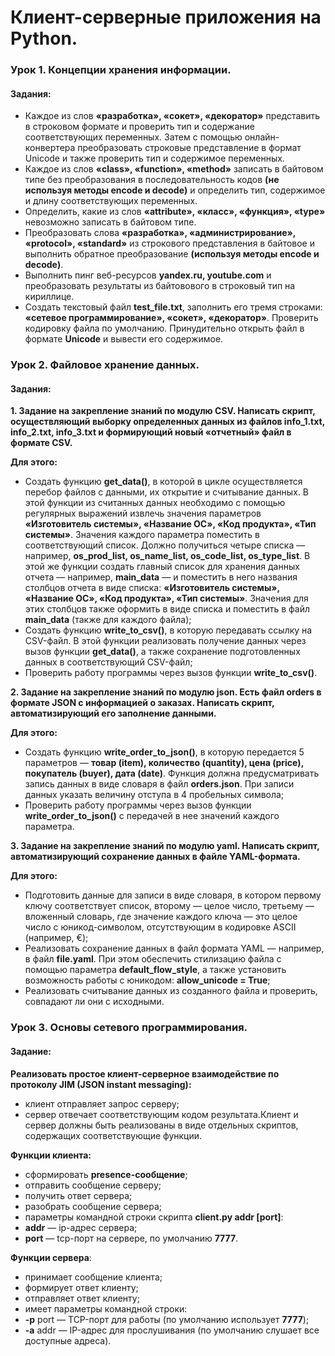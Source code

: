 # Клиент-серверные приложения на Python.
### Урок 1. Концепции хранения информации.
#### Задания:
 - Каждое из слов **«разработка», «сокет», «декоратор»** представить в строковом формате и проверить тип и содержание соответствующих переменных. Затем с помощью онлайн-конвертера преобразовать строковые представление в формат Unicode и также проверить тип и содержимое переменных.
 - Каждое из слов **«class», «function», «method»** записать в байтовом типе без преобразования в последовательность кодов **(не используя методы encode и decode)** и определить тип, содержимое и длину соответствующих переменных.
 - Определить, какие из слов **«attribute», «класс», «функция», «type»** невозможно записать в байтовом типе.
 - Преобразовать слова **«разработка», «администрирование», «protocol», «standard»** из строкового представления в байтовое и выполнить обратное преобразование **(используя методы encode и decode)**.
 - Выполнить пинг веб-ресурсов **yandex.ru, youtube.com** и преобразовать результаты из байтовового в строковый тип на кириллице.
 - Создать текстовый файл **test_file.txt**, заполнить его тремя строками: **«сетевое программирование», «сокет», «декоратор»**. Проверить кодировку файла по умолчанию. Принудительно открыть файл в формате **Unicode** и вывести его содержимое.

### Урок 2. Файловое хранение данных.
#### Задания:
**1. Задание на закрепление знаний по модулю CSV. 
   Написать скрипт, осуществляющий выборку определенных данных из файлов info_1.txt, info_2.txt, info_3.txt и формирующий новый «отчетный» файл в формате CSV.**
   
   **Для этого:**
   - Создать функцию **get_data()**, в которой в цикле осуществляется перебор файлов с данными, их открытие и считывание данных. В этой функции из считанных данных  необходимо с помощью регулярных выражений извлечь значения параметров **«Изготовитель системы», «Название ОС», «Код продукта», «Тип системы»**. Значения  каждого параметра поместить в соответствующий список. Должно получиться четыре списка — например, **os_prod_list, os_name_list, os_code_list, os_type_list**. В этой же функции создать главный список для хранения данных отчета — например, **main_data** — и поместить в него названия столбцов отчета в виде списка: **«Изготовитель системы», «Название ОС», «Код продукта», «Тип системы»**. Значения для этих столбцов также оформить в виде списка и поместить в файл **main_data** (также для каждого файла);
   - Создать функцию **write_to_csv()**, в которую передавать ссылку на CSV-файл. В этой функции реализовать получение данных через вызов функции **get_data()**, а также сохранение подготовленных данных в соответствующий CSV-файл;
   - Проверить работу программы через вызов функции **write_to_csv()**.

**2. Задание на закрепление знаний по модулю json. Есть файл orders в формате JSON с информацией о заказах. 
   Написать скрипт, автоматизирующий его заполнение данными.** 
   
   **Для этого:**
   - Создать функцию **write_order_to_json()**, в которую передается 5 параметров — **товар (item), количество (quantity), цена (price), покупатель (buyer), дата (date)**. Функция должна предусматривать запись данных в виде словаря в файл **orders.json**. При записи данных указать величину отступа в 4 пробельных символа;
   - Проверить работу программы через вызов функции **write_order_to_json()** с передачей в нее значений каждого параметра.

**3. Задание на закрепление знаний по модулю yaml. 
   Написать скрипт, автоматизирующий сохранение данных в файле YAML-формата.** 
   
   **Для этого:**
   - Подготовить данные для записи в виде словаря, в котором первому ключу соответствует список, второму — целое число, третьему — вложенный словарь, где значение каждого ключа — это целое число с юникод-символом, отсутствующим в кодировке ASCII (например, €);
   - Реализовать сохранение данных в файл формата YAML — например, в файл **file.yaml**. При этом обеспечить стилизацию файла с помощью параметра **default_flow_style**, а также установить возможность работы с юникодом: **allow_unicode = True**;
   - Реализовать считывание данных из созданного файла и проверить, совпадают ли они с исходными.

### Урок 3. Основы сетевого программирования.
#### Задание:
**Реализовать простое клиент-серверное взаимодействие по протоколу JIM (JSON instant messaging):**
- клиент отправляет запрос серверу;
- сервер отвечает соответствующим кодом результата.Клиент и сервер должны быть реализованы в виде отдельных скриптов, содержащих соответствующие функции.

**Функции клиента:**
- сформировать **presence-сообщение**;
- отправить сообщение серверу;
- получить ответ сервера;
- разобрать сообщение сервера;
- параметры командной строки скрипта **client.py addr [port]**:
 - **addr** — ip-адрес сервера;
 - **port** — tcp-порт на сервере, по умолчанию **7777**.

**Функции сервера**:
- принимает сообщение клиента;
- формирует ответ клиенту;
- отправляет ответ клиенту;
- имеет параметры командной строки:
 - **-p** port — TCP-порт для работы (по умолчанию использует **7777**);
 - **-a** addr — IP-адрес для прослушивания (по умолчанию слушает все доступные адреса).

